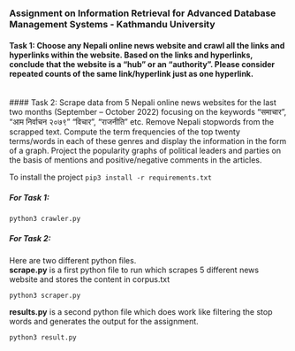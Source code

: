 ### Assignment on Information Retrieval for Advanced Database Management Systems - Kathmandu University

#### Task 1: Choose any Nepali online news website and crawl all the links and hyperlinks within the website. Based on the links and hyperlinks, conclude that the website is a “hub” or an “authority”. Please consider repeated counts of the same link/hyperlink just as one hyperlink.

<br/>
#### Task 2:  Scrape data from 5 Nepali online news websites for the last two months (September – October 2022) focusing on the keywords “समाचार”, “आम निर्वाचन २०७९” “विचार”, “राजनीति” etc. Remove Nepali stopwords from the scrapped text. Compute the term frequencies of the top twenty terms/words in each of these genres and display the information in the form of a graph. Project the popularity graphs of political leaders and parties on the basis of mentions and positive/negative comments in the articles.

To install the project
`pip3 install -r requirements.txt `

##### For Task 1:

`python3 crawler.py`

##### For Task 2:

Here are two different python files. <br />
<b>scrape.py</b> is a first python file to run which scrapes 5 different news website and stores the content in corpus.txt

`python3 scraper.py`

<b>results.py</b> is a second python file which does work like filtering the stop words and generates the output for the assignment.

`python3 result.py`
